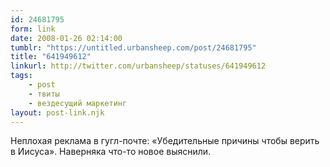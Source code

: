 ```yaml
---
id: 24681795
form: link
date: 2008-01-26 02:14:00
tumblr: "https://untitled.urbansheep.com/post/24681795"
title: "641949612"
linkurl: http://twitter.com/urbansheep/statuses/641949612
tags:
    - post
    - твиты
    - вездесущий маркетинг
layout: post-link.njk
---
```

<p>Неплохая реклама в гугл-почте: «Убедительные причины чтобы верить в Иисуса». Наверняка что-то новое выяснили.</p>
